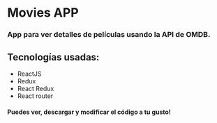 # Movies APP

### App para ver detalles de películas usando la API de OMDB.

## Tecnologías usadas:

* ReactJS
* Redux 
* React Redux
* React router

#### Puedes ver, descargar y modificar el código a tu gusto!
